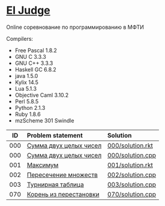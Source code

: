 # [El Judge](http://acm.mipt.ru/judge/problems.pl)

Online соревнование по программированию в МФТИ

Compilers:

- Free Pascal 1.8.2
- GNU C 3.3.3
- GNU C++ 3.3.3
- Haskell GC 6.8.2
- java 1.5.0
- Kylix 14.5
- Lua 5.1.3
- Objective Caml 3.10.2
- Perl 5.8.5
- Python 2.1.3
- Ruby 1.8.6
- mzScheme 301 Swindle


| ID  | Problem statement                                                                     | Solution                              |
|:---:|:--------------------------------------------------------------------------------------|:--------------------------------------|
| 000 | [Сумма двух целых чисел           ](http://acm.mipt.ru/judge/problems.pl?problem=000) | [000/solution.rkt](000/solution.rkt)  |
| 000 | [Сумма двух целых чисел           ](http://acm.mipt.ru/judge/problems.pl?problem=000) | [000/solution.cpp](000/solution.cpp)  |
| 001 | [Максимум                         ](http://acm.mipt.ru/judge/problems.pl?problem=001) | [001/solution.rkt](001/solution.rkt)  |
| 002 | [Пересечение множеств             ](http://acm.mipt.ru/judge/problems.pl?problem=002) | [002/solution.cpp](002/solution.cpp)  |
| 003 | [Турнирная таблица                ](http://acm.mipt.ru/judge/problems.pl?problem=003) | [003/solution.cpp](003/solution.cpp)  |
| 070 | [Корень из перестановки           ](http://acm.mipt.ru/judge/problems.pl?problem=070) | [070/solution.cpp](070/solution.cpp)  |
